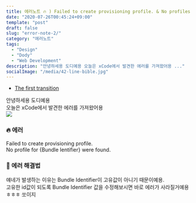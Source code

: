 ```yaml
---
title: 에러노트 🔥 ) Failed to create provisioning profile. & No profiles for {Bundle Ientifier} were found.
date: "2020-07-26T00:45:24+09:00"
template: "post"
draft: false
slug: "error-note-2/"
category: "에러노트"
tags:
  - "Design"
  - "Dody"
  - "Web Development"
description: "안녕하세용 도디예용 오늘은 xCode에서 발견한 에러를 가져왔어용 ..."
socialImage: "/media/42-line-bible.jpg"
---
```


<!-- 다른 시리즈들을 넣어놓으면 되겠다. -->
- [The first transition](#the-first-transition)

안녕하세용 도디예용   
오늘은 xCode에서 발견한 에러를 가져왔어용   
![](https://images.velog.io/images/dody_/post/d28cecad-e78f-4a50-9121-f071f8788f93/Screen%20Shot%202020-07-10%20at%206.17.25%20PM%20(1).png)

### 🔥 에러   
Failed to create provisioning profile.   
No profile for {Bundle Ientifier} were found.    

### 🚒 에러 해결법   
얘네가 발생하는 이유는 Bundle Identifier이 고유값이 아니기 때문이예용.    
고유한 id값이 되도록 Bundle Identifier 값을 수정해보시면 바로 에러가 사라질거예용ㅎㅎㅎ
쏘이지